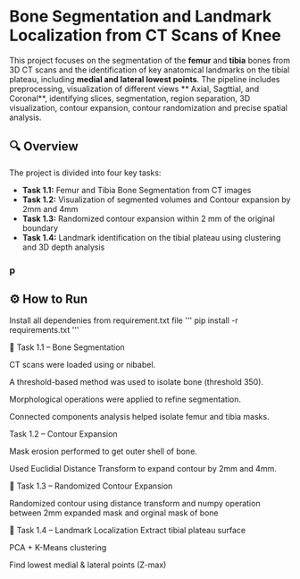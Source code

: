# Bone Segmentation and Landmark Localization from CT Scans of Knee

This project focuses on the segmentation of the **femur** and **tibia** bones from 3D CT scans and the identification of key anatomical landmarks on the tibial plateau, including **medial and lateral lowest points**. The pipeline includes preprocessing, visualization of different views ** Axial, Sagttial, and Coronal**, identifying slices, segmentation, region separation, 3D visualization, contour expansion, contour randomization and precise spatial analysis.

## 🔍 Overview

The project is divided into four key tasks:

- **Task 1.1:** Femur and Tibia Bone Segmentation from CT images
- **Task 1.2:** Visualization of segmented volumes and Contour expansion by 2mm and 4mm
- **Task 1.3:** Randomized contour expansion within 2 mm of the original boundary
- **Task 1.4:** Landmark identification on the tibial plateau using clustering and 3D depth analysis

### p

## ⚙️ How to Run

Install all dependenies from requirement.txt file 
    ''' pip install -r requirements.txt '''

🎯 Task 1.1 – Bone Segmentation

CT scans were loaded using  or nibabel.

A threshold-based method was used to isolate bone (threshold 350).

Morphological operations were applied to refine segmentation.

Connected components analysis helped isolate femur and tibia masks.


Task 1.2 – Contour Expansion

Mask erosion performed to get outer shell of bone.

Used Euclidial Distance Transform to expand contour by 2mm and 4mm.


🔀 Task 1.3 – Randomized Contour Expansion

Randomized contour using distance transform and numpy operation between 2mm expanded mask and orginal mask of bone


📍 Task 1.4 – Landmark Localization
Extract tibial plateau surface

PCA + K-Means clustering

Find lowest medial & lateral points (Z-max)

